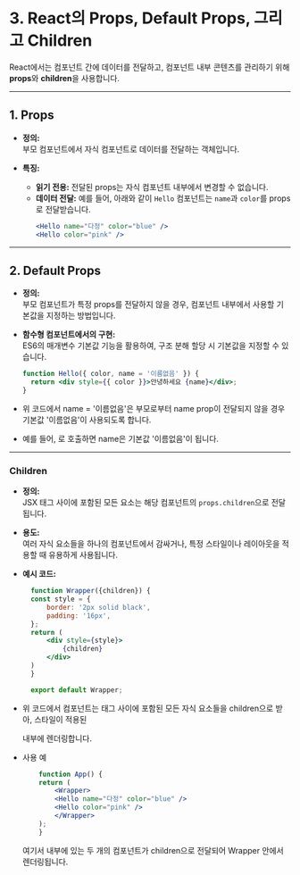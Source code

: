 # 3. React의 Props, Default Props, 그리고 Children

React에서는 컴포넌트 간에 데이터를 전달하고, 컴포넌트 내부 콘텐츠를 관리하기 위해 **props**와 **children**을 사용합니다.

---

## 1. Props

- **정의:**  
  부모 컴포넌트에서 자식 컴포넌트로 데이터를 전달하는 객체입니다.

- **특징:**  
  - **읽기 전용:** 전달된 props는 자식 컴포넌트 내부에서 변경할 수 없습니다.
  - **데이터 전달:** 예를 들어, 아래와 같이 `Hello` 컴포넌트는 `name`과 `color`를 props로 전달받습니다.
    ```jsx
    <Hello name="다정" color="blue" />
    <Hello color="pink" />
    ```

---

## 2. Default Props

- **정의:**  
  부모 컴포넌트가 특정 props를 전달하지 않을 경우, 컴포넌트 내부에서 사용할 기본값을 지정하는 방법입니다.

- **함수형 컴포넌트에서의 구현:**  
  ES6의 매개변수 기본값 기능을 활용하여, 구조 분해 할당 시 기본값을 지정할 수 있습니다.

  ```jsx
  function Hello({ color, name = '이름없음' }) {
    return <div style={{ color }}>안녕하세요 {name}</div>;
  }
  ```

- 위 코드에서 name = '이름없음'은 부모로부터 name prop이 전달되지 않을 경우 기본값 '이름없음'이 사용되도록 합니다.
- 예를 들어, <Hello color="pink" />로 호출하면 name은 기본값 '이름없음'이 됩니다.

---

### Children

- **정의:**  
  JSX 태그 사이에 포함된 모든 요소는 해당 컴포넌트의 `props.children`으로 전달됩니다.

- **용도:**  
  여러 자식 요소들을 하나의 컴포넌트에서 감싸거나, 특정 스타일이나 레이아웃을 적용할 때 유용하게 사용됩니다.

- **예시 코드:**  
  ```jsx
    function Wrapper({children}) {
    const style = {
        border: '2px solid black',
        padding: '16px',
    };
    return (
        <div style={style}>
            {children}
        </div>
    )
    }

    export default Wrapper;
  ```

- 위 코드에서 <Wrapper> 컴포넌트는 태그 사이에 포함된 모든 자식 요소들을 children으로 받아, 스타일이 적용된 <div> 내부에 렌더링합니다.

- 사용 예
    ```jsx
        function App() {
        return (
            <Wrapper>
            <Hello name="다정" color="blue" />
            <Hello color="pink" />
            </Wrapper>
        );
        }
    ```
    여기서 <Wrapper> 내부에 있는 두 개의 <Hello> 컴포넌트가 children으로 전달되어 Wrapper 안에서 렌더링됩니다.

